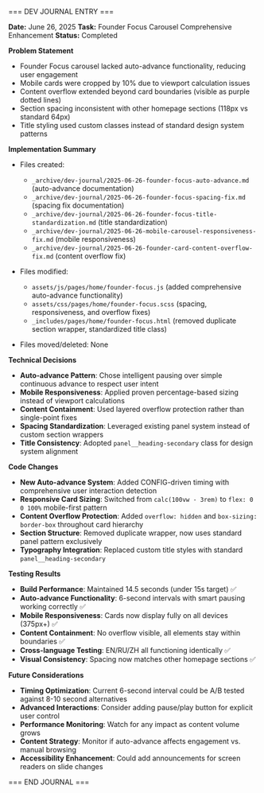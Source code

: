 === DEV JOURNAL ENTRY ===

**Date:** June 26, 2025
**Task:** Founder Focus Carousel Comprehensive Enhancement
**Status:** Completed

**Problem Statement**
- Founder Focus carousel lacked auto-advance functionality, reducing user engagement
- Mobile cards were cropped by 10% due to viewport calculation issues
- Content overflow extended beyond card boundaries (visible as purple dotted lines)
- Section spacing inconsistent with other homepage sections (118px vs standard 64px)
- Title styling used custom classes instead of standard design system patterns

**Implementation Summary**
- Files created: 
  - `_archive/dev-journal/2025-06-26-founder-focus-auto-advance.md` (auto-advance documentation)
  - `_archive/dev-journal/2025-06-26-founder-focus-spacing-fix.md` (spacing fix documentation)
  - `_archive/dev-journal/2025-06-26-founder-focus-title-standardization.md` (title standardization)
  - `_archive/dev-journal/2025-06-26-mobile-carousel-responsiveness-fix.md` (mobile responsiveness)
  - `_archive/dev-journal/2025-06-26-founder-card-content-overflow-fix.md` (content overflow fix)

- Files modified:
  - `assets/js/pages/home/founder-focus.js` (added comprehensive auto-advance functionality)
  - `assets/css/pages/home/founder-focus.scss` (spacing, responsiveness, and overflow fixes)
  - `_includes/pages/home/founder-focus.html` (removed duplicate section wrapper, standardized title class)

- Files moved/deleted: None

**Technical Decisions**
- **Auto-advance Pattern**: Chose intelligent pausing over simple continuous advance to respect user intent
- **Mobile Responsiveness**: Applied proven percentage-based sizing instead of viewport calculations 
- **Content Containment**: Used layered overflow protection rather than single-point fixes
- **Spacing Standardization**: Leveraged existing panel system instead of custom section wrappers
- **Title Consistency**: Adopted `panel__heading-secondary` class for design system alignment

**Code Changes**
- **New Auto-advance System**: Added CONFIG-driven timing with comprehensive user interaction detection
- **Responsive Card Sizing**: Switched from `calc(100vw - 3rem)` to `flex: 0 0 100%` mobile-first pattern
- **Content Overflow Protection**: Added `overflow: hidden` and `box-sizing: border-box` throughout card hierarchy
- **Section Structure**: Removed duplicate wrapper, now uses standard panel pattern exclusively
- **Typography Integration**: Replaced custom title styles with standard `panel__heading-secondary`

**Testing Results**
- **Build Performance**: Maintained 14.5 seconds (under 15s target) ✅
- **Auto-advance Functionality**: 6-second intervals with smart pausing working correctly ✅
- **Mobile Responsiveness**: Cards now display fully on all devices (375px+) ✅
- **Content Containment**: No overflow visible, all elements stay within boundaries ✅
- **Cross-language Testing**: EN/RU/ZH all functioning identically ✅
- **Visual Consistency**: Spacing now matches other homepage sections ✅

**Future Considerations**
- **Timing Optimization**: Current 6-second interval could be A/B tested against 8-10 second alternatives
- **Advanced Interactions**: Consider adding pause/play button for explicit user control
- **Performance Monitoring**: Watch for any impact as content volume grows
- **Content Strategy**: Monitor if auto-advance affects engagement vs. manual browsing
- **Accessibility Enhancement**: Could add announcements for screen readers on slide changes

=== END JOURNAL ===